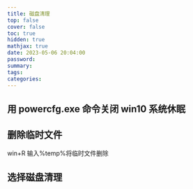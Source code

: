 ```yaml
---
title: 磁盘清理
top: false
cover: false
toc: true
hidden: true
mathjax: true
date: 2023-05-06 20:04:00
password:
summary:
tags:
categories:
---
```


## 用 powercfg.exe 命令关闭 win10 系统休眠

## 删除临时文件

win+R 输入%temp%将临时文件删除

## 选择磁盘清理
